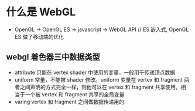 # 什么是 WebGL
- OpenGL -> OpenGL ES -> javascript -> WebGL API  // ES 嵌入式, OpenGL ES 做了移动端的优化

## webgl 着色器三中数据类型
- attribute 只能在 vertex shader 中使用的变量，一般用于传递顶点数据
- uniform 常量，不能被 shader 修改。uniform 变量在 vertex 和 fragment 两者之间声明的方式完全一样，则他可以在 vertex 和 fragment 共享使用。相当于一个被 vertex 和 fragment 共享的全局变量
- varing vertex 和 fragment 之间做数据传递用的